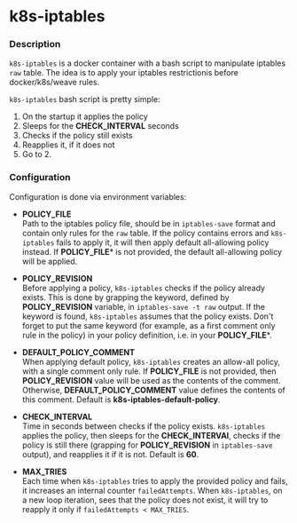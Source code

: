 k8s-iptables
============

### Description

`k8s-iptables` is a docker container with a bash script to manipulate iptables `raw` table.
The idea is to apply your iptables restrictionis before docker/k8s/weave rules.

`k8s-iptables` bash script is pretty simple:

1. On the startup it applies the policy
2. Sleeps for the **CHECK_INTERVAL** seconds
3. Checks if the policy still exists
4. Reapplies it, if it does not
5. Go to 2.

### Configuration

Configuration is done via environment variables:

* **POLICY_FILE**  
Path to the iptables policy file, should be in `iptables-save` format and
contain only rules for the `raw` table. If the policy contains errors and
`k8s-iptables` fails to apply it, it will then apply default all-allowing 
policy instead. If **POLICY_FILE*** is not provided, the default all-allowing policy
will be applied.

* **POLICY_REVISION**  
Before applying a policy, `k8s-iptables` checks if the policy
already exists. This is done by grapping the keyword, defined
by **POLICY_REVISION** variable, in `iptables-save -t raw` output.
If the keyword is found, `k8s-iptables` assumes that the policy exists.
Don't forget to put the same keyword (for example, as a first comment only rule in the policy) in your policy definition, i.e. in your **POLICY_FILE***.

* **DEFAULT_POLICY_COMMENT**  
When applying default policy, `k8s-iptables` creates an allow-all policy, with a single comment only
rule. If **POLICY_FILE** is not provided, then **POLICY_REVISION** value will be used as the contents of the comment.
Otherwise, **DEFAULT_POLICY_COMMENT** value defines the contents of this comment. Default is **k8s-iptables-default-policy**.

* **CHECK_INTERVAL**  
Time in seconds between checks if the policy exists.
`k8s-iptables` applies the policy, then sleeps for the 
**CHECK_INTERVAl**, checks if the policy is still there (grapping for **POLICY_REVISION** in `iptables-save` output), and 
reapplies it if it is not. Default is **60**.

* **MAX_TRIES**  
Each time when `k8s-iptables` tries to apply the provided policy and fails, it increases an internal counter `failedAttempts`.
When `k8s-iptables`, on a new loop iteration, sees that the policy does not exist, it will try to reapply it 
only if `failedAttempts < MAX_TRIES`. 

